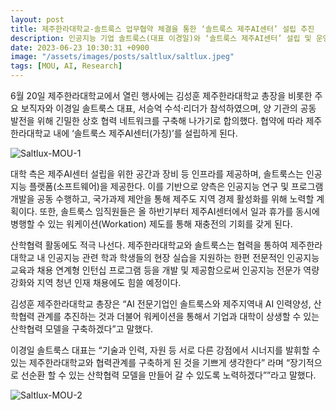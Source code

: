 ```yaml
---
layout: post
title: 제주한라대학교-솔트룩스 업무협약 체결을 통한 ‘솔트룩스 제주AI센터’ 설립 추진
description: 인공지능 기업 솔트룩스(대표 이경일)와 ‘솔트룩스 제주AI센터’ 설립 및 운영, 인력양성과 취업 및 교육 지원 등을 위한 업무협약을 체결했다고 6월 22일에 밝혔다.
date: 2023-06-23 10:30:31 +0900
image: "/assets/images/posts/saltlux/saltlux.jpeg"
tags: [MOU, AI, Research]
---
```


6월 20일 제주한라대학교에서 열린 행사에는 김성훈 제주한라대학교 총장을 비롯한 주요 보직자와 이경일 솔트룩스 대표, 서승억 수석·리더가 참석하였으며, 양 기관의 공동 발전을 위해 긴밀한 상호 협력 네트워크를 구축해 나가기로 합의했다. 협약에 따라 제주한라대학교 내에 ‘솔트룩스 제주AI센터(가칭)’를 설립하게 된다.

![Saltlux-MOU-1]({{site.baseurl}}/assets/images/posts/saltlux/saltlux-mou-1.png)

대학 측은 제주AI센터 설립을 위한 공간과 장비 등 인프라를 제공하며, 솔트룩스는 인공지능 플랫폼(소프트웨어)을 제공한다. 이를 기반으로 양측은 인공지능 연구 및 프로그램 개발을 공동 수행하고, 국가과제 제안을 통해 제주도 지역 경제 활성화를 위해 노력할 계획이다. 또한, 솔트룩스 임직원들은 올 하반기부터 제주AI센터에서 일과 휴가를 동시에 병행할 수 있는 워케이션(Workation) 제도를 통해 재충전의 기회를 갖게 된다.

산학협력 활동에도 적극 나선다. 제주한라대학교와 솔트룩스는 협력을 통하여 제주한라대학교 내 인공지능 관련 학과 학생들의 현장 실습을 지원하는 한편 전문적인 인공지능 교육과 채용 연계형 인턴십 프로그램 등을 개발 및 제공함으로써 인공지능 전문가 역량 강화와 지역 청년 인재 채용에도 힘쓸 예정이다.

김성훈 제주한라대학교 총장은 “AI 전문기업인 솔트룩스와 제주지역내 AI 인력양성, 산학협력 관계를 추진하는 것과 더불어 워케이션을 통해서 기업과 대학이 상생할 수 있는 산학협력 모델을 구축하겠다”고 말했다.

이경일 솔트룩스 대표는 “기술과 인력, 자원 등 서로 다른 강점에서 시너지를 발휘할 수 있는 제주한라대학교와 협력관계를 구축하게 된 것을 기쁘게 생각한다” 라며 “장기적으로 선순환 할 수 있는 산학협력 모델을 만들어 갈 수 있도록 노력하겠다””라고 말했다.

![Saltlux-MOU-2]({{site.baseurl}}/assets/images/posts/saltlux/saltlux-mou-2.png)
